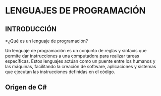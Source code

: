 # LENGUAJES DE PROGRAMACIÓN
## INTRODUCCIÓN
*¿Qué es un lenguaje de programación?

Un lenguaje de programación es un conjunto de reglas y sintaxis que permite dar instrucciones a una computadora para realizar tareas específicas. Estos lenguajes actúan como un puente entre los humanos y las máquinas, facilitando la creación de software, aplicaciones y sistemas que ejecutan las instrucciones definidas en el código.
## Origen de C#
